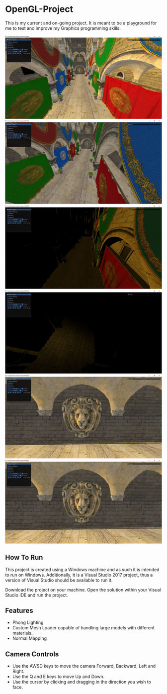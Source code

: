 # OpenGL-Project

This is my current and on-going project. It is meant to be a playground for me to test and improve my Graphics programming skills. 

![](OpenGLProject/Screenshots/GLEngine.JPG)
![](OpenGLProject/Screenshots/AmbientSponza.JPG)
![](OpenGLProject/Screenshots/DiffuseSponza.JPG)
![](OpenGLProject/Screenshots/SpecularSponza.JPG)
![](OpenGLProject/Screenshots/NormalMapOff.JPG)
![](OpenGLProject/Screenshots/NormalMapOn.JPG)

## How To Run

This project is created using a Windows machine and as such it is intended to run on Windows. 
Additionally, it is a Visual Studio 2017 project, thus a version of Visual Studio should be available to run it.

Download the project on your machine. Open the solution within your Visual Studio IDE and run the project.

## Features

- Phong Lighting
- Custom Mesh Loader capable of handling large models with different materials.
- Normal Mapping

## Camera Controls

- Use the AWSD keys to move the camera Forward, Backward, Left and Right.
- Use the Q and E keys to move Up and Down.
- Use the cursor by clicking and dragging in the direction you wish to face.
